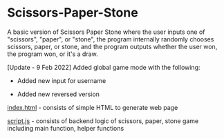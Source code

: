 # Scissors-Paper-Stone
A basic version of Scissors Paper Stone where the user inputs one of "scissors", "paper", or "stone", the program internally randomly chooses scissors, paper, or stone, and the program outputs whether the user won, the program won, or it's a draw.

[Update - 9 Feb 2022]
Added global game mode with the following:

  - Added new input for username

  - Added new reversed version

[index.html](https://github.com/clement7903/Scissors-Paper-Stone/blob/main/index.html) - consists of simple HTML to generate web page

[script.js](https://github.com/clement7903/Scissors-Paper-Stone/blob/main/script.js) - consists of backend logic of scissors, paper, stone game including main function, helper functions
